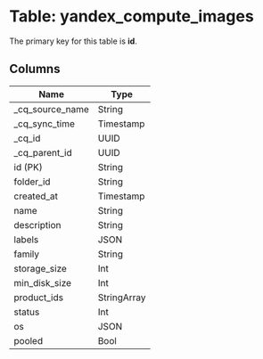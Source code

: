 # Table: yandex_compute_images



The primary key for this table is **id**.



## Columns
| Name          | Type          |
| ------------- | ------------- |
|_cq_source_name|String|
|_cq_sync_time|Timestamp|
|_cq_id|UUID|
|_cq_parent_id|UUID|
|id (PK)|String|
|folder_id|String|
|created_at|Timestamp|
|name|String|
|description|String|
|labels|JSON|
|family|String|
|storage_size|Int|
|min_disk_size|Int|
|product_ids|StringArray|
|status|Int|
|os|JSON|
|pooled|Bool|
